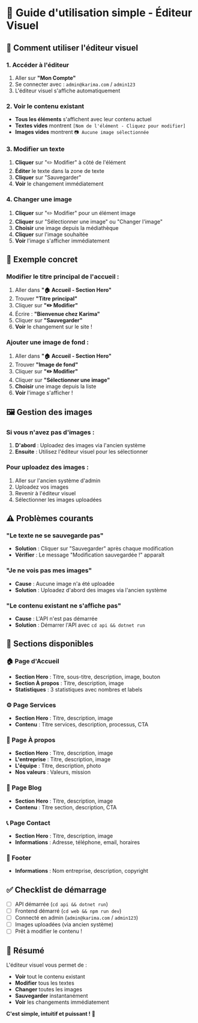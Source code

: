 # 🎨 Guide d'utilisation simple - Éditeur Visuel

## 🚀 Comment utiliser l'éditeur visuel

### **1. Accéder à l'éditeur**
1. Aller sur **"Mon Compte"**
2. Se connecter avec : `admin@karima.com` / `admin123`
3. L'éditeur visuel s'affiche automatiquement

### **2. Voir le contenu existant**
- **Tous les éléments** s'affichent avec leur contenu actuel
- **Textes vides** montrent `[Nom de l'élément - Cliquez pour modifier]`
- **Images vides** montrent `📷 Aucune image sélectionnée`

### **3. Modifier un texte**
1. **Cliquer** sur "✏️ Modifier" à côté de l'élément
2. **Éditer** le texte dans la zone de texte
3. **Cliquer** sur "Sauvegarder"
4. **Voir** le changement immédiatement

### **4. Changer une image**
1. **Cliquer** sur "✏️ Modifier" pour un élément image
2. **Cliquer** sur "Sélectionner une image" ou "Changer l'image"
3. **Choisir** une image depuis la médiathèque
4. **Cliquer** sur l'image souhaitée
5. **Voir** l'image s'afficher immédiatement

## 📝 Exemple concret

### **Modifier le titre principal de l'accueil :**
1. Aller dans **"🏠 Accueil - Section Hero"**
2. Trouver **"Titre principal"**
3. Cliquer sur **"✏️ Modifier"**
4. Écrire : **"Bienvenue chez Karima"**
5. Cliquer sur **"Sauvegarder"**
6. **Voir** le changement sur le site !

### **Ajouter une image de fond :**
1. Aller dans **"🏠 Accueil - Section Hero"**
2. Trouver **"Image de fond"**
3. Cliquer sur **"✏️ Modifier"**
4. Cliquer sur **"Sélectionner une image"**
5. **Choisir** une image depuis la liste
6. **Voir** l'image s'afficher !

## 🖼️ Gestion des images

### **Si vous n'avez pas d'images :**
1. **D'abord** : Uploadez des images via l'ancien système
2. **Ensuite** : Utilisez l'éditeur visuel pour les sélectionner

### **Pour uploadez des images :**
1. Aller sur l'ancien système d'admin
2. Uploadez vos images
3. Revenir à l'éditeur visuel
4. Sélectionner les images uploadées

## ⚠️ Problèmes courants

### **"Le texte ne se sauvegarde pas"**
- **Solution** : Cliquer sur "Sauvegarder" après chaque modification
- **Vérifier** : Le message "Modification sauvegardée !" apparaît

### **"Je ne vois pas mes images"**
- **Cause** : Aucune image n'a été uploadée
- **Solution** : Uploadez d'abord des images via l'ancien système

### **"Le contenu existant ne s'affiche pas"**
- **Cause** : L'API n'est pas démarrée
- **Solution** : Démarrer l'API avec `cd api && dotnet run`

## 🎯 Sections disponibles

### **🏠 Page d'Accueil**
- **Section Hero** : Titre, sous-titre, description, image, bouton
- **Section À propos** : Titre, description, image
- **Statistiques** : 3 statistiques avec nombres et labels

### **⚙️ Page Services**
- **Section Hero** : Titre, description, image
- **Contenu** : Titre services, description, processus, CTA

### **👥 Page À propos**
- **Section Hero** : Titre, description, image
- **L'entreprise** : Titre, description, image
- **L'équipe** : Titre, description, photo
- **Nos valeurs** : Valeurs, mission

### **📝 Page Blog**
- **Section Hero** : Titre, description, image
- **Contenu** : Titre section, description, CTA

### **📞 Page Contact**
- **Section Hero** : Titre, description, image
- **Informations** : Adresse, téléphone, email, horaires

### **🦶 Footer**
- **Informations** : Nom entreprise, description, copyright

## ✅ Checklist de démarrage

- [ ] API démarrée (`cd api && dotnet run`)
- [ ] Frontend démarré (`cd web && npm run dev`)
- [ ] Connecté en admin (`admin@karima.com` / `admin123`)
- [ ] Images uploadées (via ancien système)
- [ ] Prêt à modifier le contenu !

## 🚀 Résumé

L'éditeur visuel vous permet de :
- **Voir** tout le contenu existant
- **Modifier** tous les textes
- **Changer** toutes les images
- **Sauvegarder** instantanément
- **Voir** les changements immédiatement

**C'est simple, intuitif et puissant !** 🎉
